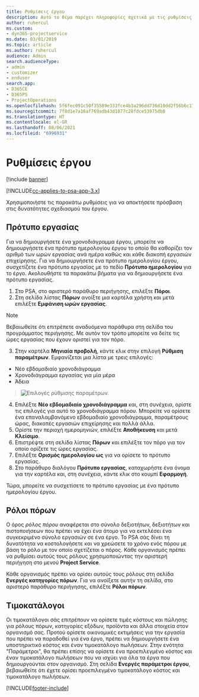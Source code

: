 ```yaml
---
title: Ρυθμίσεις έργου
description: Αυτό το θέμα παρέχει πληροφορίες σχετικά με τις ρυθμίσεις διαχείρισης έργου.
author: ruhercul
ms.custom:
- dyn365-projectservice
ms.date: 03/01/2019
ms.topic: article
ms.author: ruhercul
audience: Admin
search.audienceType:
- admin
- customizer
- enduser
search.app:
- D365CE
- D365PS
- ProjectOperations
ms.openlocfilehash: 5f6fec091c50f35589e333fce4b3a296dd736d10dd2f56b6c11209a55b493836
ms.sourcegitcommit: 7f8d1e7a16af769adb43d1877c28fdce53975db8
ms.translationtype: HT
ms.contentlocale: el-GR
ms.lasthandoff: 08/06/2021
ms.locfileid: "6996931"
---
```

# <a name="project-settings"></a>Ρυθμίσεις έργου

[!include [banner](../includes/psa-now-project-operations.md)]

[!INCLUDE[cc-applies-to-psa-app-3.x](../includes/cc-applies-to-psa-app-3x.md)]

Χρησιμοποιήστε τις παρακάτω ρυθμίσεις για να αποκτήσετε πρόσβαση στις δυνατότητες σχεδιασμού του έργου.

## <a name="work-template"></a>Πρότυπο εργασίας

Για να δημιουργήσετε ένα χρονοδιάγραμμα έργου, μπορείτε να δημιουργήσετε ένα πρότυπο ημερολογίου έργου το οποίο θα καθορίζει τον αριθμό των ωρών εργασίας ανά ημέρα καθώς και κάθε διακοπή εργασιών επιχείρησης. Για να δημιουργήσετε ένα πρότυπο ημερολογίου έργου, συσχετίζετε ένα πρότυπο εργασίας με το πεδίο **Πρότυπο ημερολογίου** για το έργο. Ακολουθήστε τα παρακάτω βήματα για να δημιουργήσετε ένα πρότυπο εργασίας.

1. Στο PSA, στο αριστερό παράθυρο περιήγησης, επιλέξτε **Πόροι**. 
2. Στη σελίδα λίστας **Πόρων** ανοίξτε μια καρτέλα χρήστη και μετά επιλέξτε **Εμφάνιση ωρών εργασίας**.

  > [!NOTE]
  > Βεβαιωθείτε ότι επιτρέπετε αναδυόμενα παράθυρα στη σελίδα του προγράμματος περιήγησης. Με αυτόν τον τρόπο μπορείτε να δείτε τις ώρες εργασίας που έχουν οριστεί για τον πόρο.
  
3. Στην καρτέλα **Μηνιαία προβολή**, κάντε κλικ στην επιλογή **Ρύθμιση παραμέτρων**. Εμφανίζεται μια λίστα με τρεις επιλογές: 

  - Νέο εβδομαδιαίο χρονοδιάγραμμα
  - Χρονοδιάγραμμα εργασίας για μία μέρα
  - Άδεια

> ![Επιλογές ρύθμισης παραμέτρων.](media/project-13.png)

4. Επιλέξτε **Νέο εβδομαδιαίο χρονοδιάγραμμα** και, στη συνέχεια, ορίστε τις επιλογές για αυτό το χρονοδιάγραμμα πόρου. Μπορείτε να ορίσετε ένα επαναλαμβανόμενο εβδομαδιαίο χρονοδιάγραμμα, παραμέτρους ώρας, διακοπές εργασιών επιχείρησης και πολλά άλλα.
5. Ορίστε την περιοχή ημερομηνιών, επιλέξτε **Αποθήκευση** και μετά **Κλείσιμο**. 
6. Επιστρέψτε στη σελίδα λίστας **Πόρων** και επιλέξτε τον πόρο για τον οποίο ορίζετε τις ώρες εργασίας. 
7. Επιλέξτε **Ορισμός ημερολογίου ως** για να ορίσετε το πρότυπο εργασίας. 
8. Στο παράθυρο διαλόγου **Πρότυπο εργασίας**, καταχωρήστε ένα όνομα για την καρτέλα και, στη συνέχεια, κάντε κλικ στο κουμπί **Εφαρμογή**. 

Τώρα, μπορείτε να συσχετίσετε το πρότυπο εργασίας με ένα πρότυπο ημερολογίου έργου.

## <a name="resource-roles"></a>Ρόλοι πόρων

Ο όρος *ρόλος πόρου* αναφέρεται στο σύνολο δεξιοτήτων, δεξιοτήτων και πιστοποιήσεων που πρέπει να έχει ένα άτομο για να εκτελέσει ένα συγκεκριμένο σύνολο εργασιών σε ένα έργο. Το PSA σάς δίνει τη δυνατότητα να κοστολογήσετε και να χρεώσετε το χρόνο ενός πόρου με βάση το ρόλο με τον οποίο σχετίζεται ο πόρος. Κάθε οργανισμός πρέπει να ρυθμίσει αυτούς τους ρόλους χρησιμοποιώντας την αριστερή περιήγηση στο μενού **Project Service**.

Κάθε οργανισμός πρέπει να ορίσει αυτούς τους ρόλους στη σελίδα **Ενεργές κατηγορίες πόρων**. Για να ανοίξετε αυτήν τη σελίδα, στο αριστερό παράθυρο περιήγησης, επιλέξτε **Ρόλοι πόρων**.

## <a name="price-lists"></a>Τιμοκατάλογοι

Οι τιμοκατάλογοι σάς επιτρέπουν να ορίσετε τιμές κόστους και πώλησης για ρόλους πόρων, κατηγορίες εξόδων, προϊόντα και άλλα στοιχεία στον οργανισμό σας. Προτού ορίσετε οικονομικές εκτιμήσεις για την εργασία που πρέπει να παραδοθεί για ένα έργο, πρέπει να δημιουργήσετε ένα υποστηρικτικό κόστος και έναν τιμοκατάλογο πωλήσεων. Στην ενότητα "Παράμετροι", θα πρέπει επίσης να ορίσετε ένα προεπιλεγμένο κόστος και έναν τιμοκατάλογο πωλήσεων που να ισχύει για όλα τα έργα που δημιουργούνται στον οργανισμό. Στη σελίδα **Ενεργές παράμετροι έργου**, βεβαιωθείτε ότι έχετε ορίσει προεπιλεγμένο τιμοκατάλογο κόστος και τιμοκατάλογο πωλήσεων.


[!INCLUDE[footer-include](../includes/footer-banner.md)]